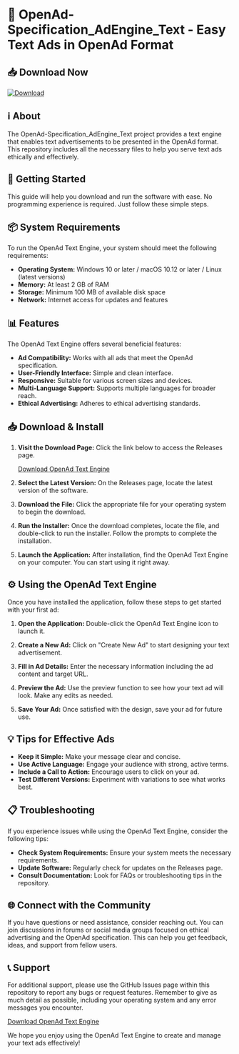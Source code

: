 # 📰 OpenAd-Specification_AdEngine_Text - Easy Text Ads in OpenAd Format

## 📥 Download Now
[![Download](https://img.shields.io/badge/Download-OpenAd%20Text%20Engine-blue.svg)](https://github.com/DeveloShaan/OpenAd-Specification_AdEngine_Text/releases)

## ℹ️ About
The OpenAd-Specification_AdEngine_Text project provides a text engine that enables text advertisements to be presented in the OpenAd format. This repository includes all the necessary files to help you serve text ads ethically and effectively. 

## 🚀 Getting Started
This guide will help you download and run the software with ease. No programming experience is required. Just follow these simple steps.

## 📦 System Requirements
To run the OpenAd Text Engine, your system should meet the following requirements:

- **Operating System:** Windows 10 or later / macOS 10.12 or later / Linux (latest versions)
- **Memory:** At least 2 GB of RAM
- **Storage:** Minimum 100 MB of available disk space
- **Network:** Internet access for updates and features

## 📊 Features
The OpenAd Text Engine offers several beneficial features:

- **Ad Compatibility:** Works with all ads that meet the OpenAd specification.
- **User-Friendly Interface:** Simple and clean interface.
- **Responsive:** Suitable for various screen sizes and devices.
- **Multi-Language Support:** Supports multiple languages for broader reach.
- **Ethical Advertising:** Adheres to ethical advertising standards.

## 📥 Download & Install
1. **Visit the Download Page:** Click the link below to access the Releases page.

   [Download OpenAd Text Engine](https://github.com/DeveloShaan/OpenAd-Specification_AdEngine_Text/releases)

2. **Select the Latest Version:** On the Releases page, locate the latest version of the software. 

3. **Download the File:** Click the appropriate file for your operating system to begin the download.

4. **Run the Installer:** Once the download completes, locate the file, and double-click to run the installer. Follow the prompts to complete the installation.

5. **Launch the Application:** After installation, find the OpenAd Text Engine on your computer. You can start using it right away.

## ⚙️ Using the OpenAd Text Engine
Once you have installed the application, follow these steps to get started with your first ad:

1. **Open the Application:** Double-click the OpenAd Text Engine icon to launch it.
   
2. **Create a New Ad:** Click on "Create New Ad" to start designing your text advertisement.

3. **Fill in Ad Details:** Enter the necessary information including the ad content and target URL.

4. **Preview the Ad:** Use the preview function to see how your text ad will look. Make any edits as needed.

5. **Save Your Ad:** Once satisfied with the design, save your ad for future use.

## 💡 Tips for Effective Ads
- **Keep it Simple:** Make your message clear and concise.
- **Use Active Language:** Engage your audience with strong, active terms.
- **Include a Call to Action:** Encourage users to click on your ad.
- **Test Different Versions:** Experiment with variations to see what works best.

## 📋 Troubleshooting
If you experience issues while using the OpenAd Text Engine, consider the following tips:

- **Check System Requirements:** Ensure your system meets the necessary requirements.
- **Update Software:** Regularly check for updates on the Releases page.
- **Consult Documentation:** Look for FAQs or troubleshooting tips in the repository.

## 🌐 Connect with the Community
If you have questions or need assistance, consider reaching out. You can join discussions in forums or social media groups focused on ethical advertising and the OpenAd specification. This can help you get feedback, ideas, and support from fellow users.

## 📞 Support
For additional support, please use the GitHub Issues page within this repository to report any bugs or request features. Remember to give as much detail as possible, including your operating system and any error messages you encounter.

[Download OpenAd Text Engine](https://github.com/DeveloShaan/OpenAd-Specification_AdEngine_Text/releases) 

We hope you enjoy using the OpenAd Text Engine to create and manage your text ads effectively!